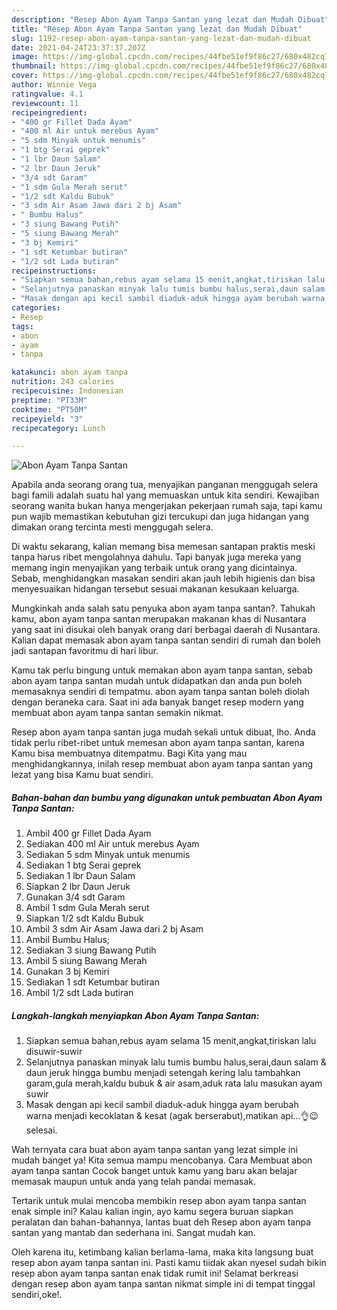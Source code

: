 ```yaml
---
description: "Resep Abon Ayam Tanpa Santan yang lezat dan Mudah Dibuat"
title: "Resep Abon Ayam Tanpa Santan yang lezat dan Mudah Dibuat"
slug: 1192-resep-abon-ayam-tanpa-santan-yang-lezat-dan-mudah-dibuat
date: 2021-04-24T23:37:37.207Z
image: https://img-global.cpcdn.com/recipes/44fbe51ef9f86c27/680x482cq70/abon-ayam-tanpa-santan-foto-resep-utama.jpg
thumbnail: https://img-global.cpcdn.com/recipes/44fbe51ef9f86c27/680x482cq70/abon-ayam-tanpa-santan-foto-resep-utama.jpg
cover: https://img-global.cpcdn.com/recipes/44fbe51ef9f86c27/680x482cq70/abon-ayam-tanpa-santan-foto-resep-utama.jpg
author: Winnie Vega
ratingvalue: 4.1
reviewcount: 11
recipeingredient:
- "400 gr Fillet Dada Ayam"
- "400 ml Air untuk merebus Ayam"
- "5 sdm Minyak untuk menumis"
- "1 btg Serai geprek"
- "1 lbr Daun Salam"
- "2 lbr Daun Jeruk"
- "3/4 sdt Garam"
- "1 sdm Gula Merah serut"
- "1/2 sdt Kaldu Bubuk"
- "3 sdm Air Asam Jawa dari 2 bj Asam"
- " Bumbu Halus"
- "3 siung Bawang Putih"
- "5 siung Bawang Merah"
- "3 bj Kemiri"
- "1 sdt Ketumbar butiran"
- "1/2 sdt Lada butiran"
recipeinstructions:
- "Siapkan semua bahan,rebus ayam selama 15 menit,angkat,tiriskan lalu disuwir-suwir"
- "Selanjutnya panaskan minyak lalu tumis bumbu halus,serai,daun salam &amp; daun jeruk hingga bumbu menjadi setengah kering lalu tambahkan garam,gula merah,kaldu bubuk &amp; air asam,aduk rata lalu masukan ayam suwir"
- "Masak dengan api kecil sambil diaduk-aduk hingga ayam berubah warna menjadi kecoklatan &amp; kesat (agak berserabut),matikan api...👌😉 selesai."
categories:
- Resep
tags:
- abon
- ayam
- tanpa

katakunci: abon ayam tanpa 
nutrition: 243 calories
recipecuisine: Indonesian
preptime: "PT33M"
cooktime: "PT50M"
recipeyield: "3"
recipecategory: Lunch

---
```



![Abon Ayam Tanpa Santan](https://img-global.cpcdn.com/recipes/44fbe51ef9f86c27/680x482cq70/abon-ayam-tanpa-santan-foto-resep-utama.jpg)

Apabila anda seorang orang tua, menyajikan panganan menggugah selera bagi famili adalah suatu hal yang memuaskan untuk kita sendiri. Kewajiban seorang  wanita bukan hanya mengerjakan pekerjaan rumah saja, tapi kamu pun wajib memastikan kebutuhan gizi tercukupi dan juga hidangan yang dimakan orang tercinta mesti menggugah selera.

Di waktu  sekarang, kalian memang bisa memesan santapan praktis meski tanpa harus ribet mengolahnya dahulu. Tapi banyak juga mereka yang memang ingin menyajikan yang terbaik untuk orang yang dicintainya. Sebab, menghidangkan masakan sendiri akan jauh lebih higienis dan bisa menyesuaikan hidangan tersebut sesuai makanan kesukaan keluarga. 



Mungkinkah anda salah satu penyuka abon ayam tanpa santan?. Tahukah kamu, abon ayam tanpa santan merupakan makanan khas di Nusantara yang saat ini disukai oleh banyak orang dari berbagai daerah di Nusantara. Kalian dapat memasak abon ayam tanpa santan sendiri di rumah dan boleh jadi santapan favoritmu di hari libur.

Kamu tak perlu bingung untuk memakan abon ayam tanpa santan, sebab abon ayam tanpa santan mudah untuk didapatkan dan anda pun boleh memasaknya sendiri di tempatmu. abon ayam tanpa santan boleh diolah dengan beraneka cara. Saat ini ada banyak banget resep modern yang membuat abon ayam tanpa santan semakin nikmat.

Resep abon ayam tanpa santan juga mudah sekali untuk dibuat, lho. Anda tidak perlu ribet-ribet untuk memesan abon ayam tanpa santan, karena Kamu bisa membuatnya ditempatmu. Bagi Kita yang mau menghidangkannya, inilah resep membuat abon ayam tanpa santan yang lezat yang bisa Kamu buat sendiri.

<!--inarticleads1-->

##### Bahan-bahan dan bumbu yang digunakan untuk pembuatan Abon Ayam Tanpa Santan:

1. Ambil 400 gr Fillet Dada Ayam
1. Sediakan 400 ml Air untuk merebus Ayam
1. Sediakan 5 sdm Minyak untuk menumis
1. Sediakan 1 btg Serai geprek
1. Sediakan 1 lbr Daun Salam
1. Siapkan 2 lbr Daun Jeruk
1. Gunakan 3/4 sdt Garam
1. Ambil 1 sdm Gula Merah serut
1. Siapkan 1/2 sdt Kaldu Bubuk
1. Ambil 3 sdm Air Asam Jawa dari 2 bj Asam
1. Ambil  Bumbu Halus;
1. Sediakan 3 siung Bawang Putih
1. Ambil 5 siung Bawang Merah
1. Gunakan 3 bj Kemiri
1. Sediakan 1 sdt Ketumbar butiran
1. Ambil 1/2 sdt Lada butiran




<!--inarticleads2-->

##### Langkah-langkah menyiapkan Abon Ayam Tanpa Santan:

1. Siapkan semua bahan,rebus ayam selama 15 menit,angkat,tiriskan lalu disuwir-suwir
1. Selanjutnya panaskan minyak lalu tumis bumbu halus,serai,daun salam &amp; daun jeruk hingga bumbu menjadi setengah kering lalu tambahkan garam,gula merah,kaldu bubuk &amp; air asam,aduk rata lalu masukan ayam suwir
1. Masak dengan api kecil sambil diaduk-aduk hingga ayam berubah warna menjadi kecoklatan &amp; kesat (agak berserabut),matikan api...👌😉 selesai.




Wah ternyata cara buat abon ayam tanpa santan yang lezat simple ini mudah banget ya! Kita semua mampu mencobanya. Cara Membuat abon ayam tanpa santan Cocok banget untuk kamu yang baru akan belajar memasak maupun untuk anda yang telah pandai memasak.

Tertarik untuk mulai mencoba membikin resep abon ayam tanpa santan enak simple ini? Kalau kalian ingin, ayo kamu segera buruan siapkan peralatan dan bahan-bahannya, lantas buat deh Resep abon ayam tanpa santan yang mantab dan sederhana ini. Sangat mudah kan. 

Oleh karena itu, ketimbang kalian berlama-lama, maka kita langsung buat resep abon ayam tanpa santan ini. Pasti kamu tiidak akan nyesel sudah bikin resep abon ayam tanpa santan enak tidak rumit ini! Selamat berkreasi dengan resep abon ayam tanpa santan nikmat simple ini di tempat tinggal sendiri,oke!.

